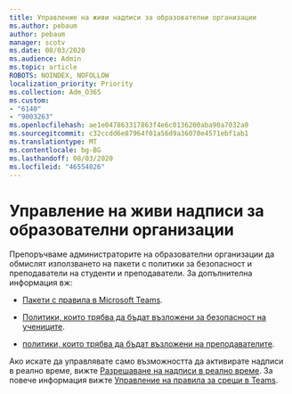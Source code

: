 ```yaml
---
title: Управление на живи надписи за образователни организации
ms.author: pebaum
author: pebaum
manager: scotv
ms.date: 08/03/2020
ms.audience: Admin
ms.topic: article
ROBOTS: NOINDEX, NOFOLLOW
localization_priority: Priority
ms.collection: Adm_O365
ms.custom:
- "6140"
- "9003263"
ms.openlocfilehash: ae1e047863317863f4e6c0136200aba90a7032a0
ms.sourcegitcommit: c32ccdd6e87964f01a56d9a36070e4571ebf1ab1
ms.translationtype: MT
ms.contentlocale: bg-BG
ms.lasthandoff: 08/03/2020
ms.locfileid: "46554826"
---
```

# <a name="managing-live-captions-for-education-organizations"></a>Управление на живи надписи за образователни организации

Препоръчваме администраторите на образователни организации да обмислят използването на пакети с политики за безопасност и преподаватели на студенти и преподаватели. За допълнителна информация вж:  

- [Пакети с правила в Microsoft Teams](https://docs.microsoft.com/microsoftteams/policy-packages-edu#policy-packages-in-microsoft-teams).  
    
- [Политики, които трябва да бъдат възложени за безопасност на учениците](https://docs.microsoft.com/microsoftteams/policy-packages-edu#policies-that-should-be-assigned-for-student-safety).

- [политики, които трябва да бъдат възложени на преподавателите](https://docs.microsoft.com/microsoftteams/policy-packages-edu#policies-that-should-be-assigned-for-educators).

Ако искате да управлявате само възможността да активирате надписи в реално време, вижте [Разрешаване на надписи в реално време](https://docs.microsoft.com/microsoftteams/meeting-policies-in-teams#enable-live-captions). За повече информация вижте [Управление на правила за срещи в Teams](https://docs.microsoft.com/microsoftteams/meeting-policies-in-teams).